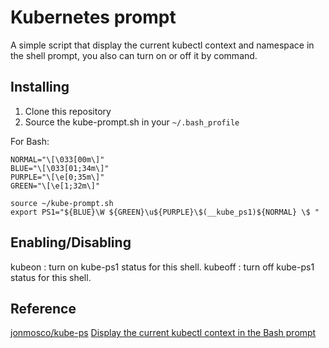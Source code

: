 Kubernetes prompt
============================================

A simple script that display the current kubectl context and namespace in the shell prompt, you also can turn on or off it by command.

## Installing

1. Clone this repository
2. Source the kube-prompt.sh in your `~/.bash_profile`

For Bash:

```
NORMAL="\[\033[00m\]"
BLUE="\[\033[01;34m\]"
PURPLE="\[\e[0;35m\]"
GREEN="\[\e[1;32m\]"

source ~/kube-prompt.sh
export PS1="${BLUE}\W ${GREEN}\u${PURPLE}\$(__kube_ps1)${NORMAL} \$ "
```

## Enabling/Disabling
kubeon     : turn on kube-ps1 status for this shell.
kubeoff    : turn off kube-ps1 status for this shell.

## Reference
[jonmosco/kube-ps](https://github.com/jonmosco/kube-ps1)
[Display the current kubectl context in the Bash prompt](https://pracucci.com/display-the-current-kubelet-context-in-the-bash-prompt.html)